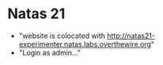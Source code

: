 # Natas 21
- "website is colocated with http://natas21-experimenter.natas.labs.overthewire.org"
- "Login as admin..."

